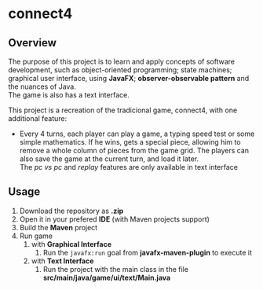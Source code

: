 # connect4

## Overview

The purpose of this project is to learn and apply concepts of software development, such as object-oriented programming; state machines; graphical user interface, using **JavaFX**; **observer-observable pattern** and the nuances of Java.  
The game is also has a text interface.

This project is a recreation of the tradicional game, connect4, with one additional feature: 
- Every 4 turns, each player can play a game, a typing speed test or some simple mathematics. If he wins, gets a special piece, allowing him to remove a whole column of pieces from the game grid. The players can also save the game at the current turn, and load it later.  
The _pc vs pc_ and _replay_ features are only available in text interface

## Usage

1. Download the repository as **.zip**
2. Open it in your prefered **IDE** (with Maven projects support)
3. Build the **Maven** project 
4. Run game  
    1. with **Graphical Interface**
        1. Run the `javafx:run` goal from **javafx-maven-plugin** to execute it
    2. with **Text Interface**
        1. Run the project with the main class in the file **src/main/java/game/ui/text/Main.java**

